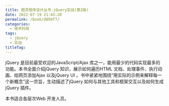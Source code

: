 ```yaml
---
title: 图灵程序设计丛书:jQuery实战(第2版)
date: 2022-07-19 21:43:20
permalink: /book/d899f7/
categories:
  - 技术科技
tags:
  - jQuery
  - 实战
titleTag: 
---
```


jQuery 是目前最受欢迎的JavaScript/Ajax 库之一，能用最少的代码实现最多的功能。本书全面介绍jQuery 知识，展示如何遍历HTML 文档、处理事件、执行动画、给网页添加Ajax 以及jQuery UI 。书中紧紧地围绕“用实际的示例来解释每一个新概念”这一宗旨，生动描述了jQuery 如何与其他工具和框架交互以及如何生成jQuery 插件。

本书适合各层次Web 开发人员。

<!-- more -->

<BookShelf
album="https://cdn.staticaly.com/gh/jonsam-ng/image-hosting@master/oxygen-space/image.7b7sqihtdaw0.png"
:pages="420"
link="https://www.aliyundrive.com/s/Evnf4U34Aaa"
douban="https://book.douban.com/subject/10540684/"
author="[美]Bear Bibeault / [美]Yehuda Katz"
publisher="人民邮电出版社"
intro="本书全面介绍jQuery 知识，展示如何遍历HTML 文档、处理事件、执行动画、给网页添加Ajax 以及jQuery UI 。"
lang="中文"
/>
